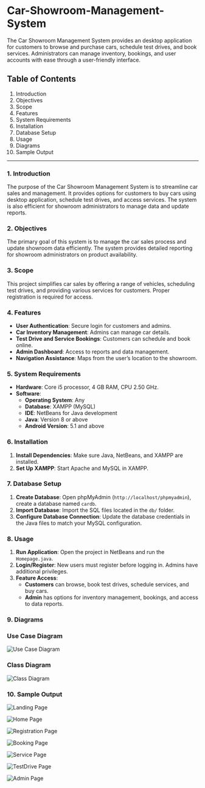# Car-Showroom-Management-System

The Car Showroom Management System provides an desktop application for customers to browse and purchase cars, schedule test drives, and book services. Administrators can manage inventory, bookings, and user accounts with ease through a user-friendly interface.

## Table of Contents

1. Introduction
2. Objectives
3. Scope
4. Features
5. System Requirements
6. Installation
7. Database Setup
8. Usage
9. Diagrams
10. Sample Output

---

### 1. Introduction

The purpose of the Car Showroom Management System is to streamline car sales and management. It provides options for customers to buy cars using desktop application, schedule test drives, and access services. The system is also efficient for showroom administrators to manage data and update reports.

### 2. Objectives

The primary goal of this system is to manage the car sales process and update showroom data efficiently. The system provides detailed reporting for showroom administrators on product availability.

### 3. Scope

This project simplifies car sales by offering a range of vehicles, scheduling test drives, and providing various services for customers. Proper registration is required for access.

### 4. Features

- **User Authentication**: Secure login for customers and admins.
- **Car Inventory Management**: Admins can manage car details.
- **Test Drive and Service Bookings**: Customers can schedule and book online.
- **Admin Dashboard**: Access to reports and data management.
- **Navigation Assistance**: Maps from the user’s location to the showroom.

### 5. System Requirements

- **Hardware**: Core i5 processor, 4 GB RAM, CPU 2.50 GHz.
- **Software**:
    - **Operating System**: Any
    - **Database**: XAMPP (MySQL)
    - **IDE**: NetBeans for Java development
    - **Java**: Version 8 or above
    - **Android Version**: 5.1 and above

### 6. Installation

1. **Install Dependencies**: Make sure Java, NetBeans, and XAMPP are installed.
2. **Set Up XAMPP**: Start Apache and MySQL in XAMPP.

### 7. Database Setup

1. **Create Database**: Open phpMyAdmin (`http://localhost/phpmyadmin`), create a database named `cardb`.
2. **Import Database**: Import the SQL files located in the `db/` folder.
3. **Configure Database Connection**: Update the database credentials in the Java files to match your MySQL configuration.

### 8. Usage

1. **Run Application**: Open the project in NetBeans and run the `Homepage.java`.
2. **Login/Register**: New users must register before logging in. Admins have additional privileges.
3. **Feature Access**:
    - **Customers** can browse, book test drives, schedule services, and buy cars.
    - **Admin** has options for inventory management, bookings, and access to data reports.
  
### 9. Diagrams

### Use Case Diagram

![Use Case Diagram](docs/usecase.png)

### Class Diagram

![Class Diagram](docs/systemdesign.jpg)

### 10. Sample Output

![Landing Page](docs/landingpage.png)

![Home Page](docs/homepage.png)

![Registration Page](docs/registration.png)

![Booking Page](docs/booking.png)

![Service Page](docs/service.png)

![TestDrive Page](docs/testdrive.png)

![Admin Page](docs/adminpage.png)

